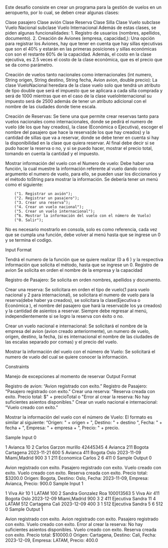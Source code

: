 Este desafío consiste en crear un programa para la gestión de vuelos en un aeropuerto, por lo cual, se deben crear algunas clases:

Clase pasajero
Clase avión
Clase Reserva
Clase Silla
Clase Vuelo
subclase Vuelo Nacional
subclase Vuelo Internacional
Además de estas clases, se piden algunas funcionalidades: 1. Registro de usuarios (nombres, apellidos, documento). 2. Creación de Aviones (empresa, capacidad,): Una opción para registrar los Aviones, hay que tener en cuenta que hay sillas ejecutivas que son el 40% y estarán en las primeras posiciones y sillas económicas con son el restante 60% de la capacidad. Además, el costo en la clase ejecutiva, es 2.5 veces el costo de la clase económica, que es el precio que se da como parámetro.

Creación de vuelos tanto nacionales como internacionales (int numero, String origen, String destino, String fecha, Avion avion, double precio): La clase VueloNacional heredara de la clase vuelo solo que tendrá un atributo de tipo double que será el impuesto que se aplicara a cada silla comprada y será de 1000 mientras que en el caso de la clase vueloInternacional su impuesto será de 2500 además de tener un atributo adicional con el nombre de las ciudades donde tiene escala.

Creación de Reservas: Se tiene una que permite crear reservas tanto para vuelos nacionales como internacionales, donde se pedirá el numero de vuelo (de los que hay creados), la clase (Económica o Ejecutiva), escoger el nombre del pasajero que hace la reserva(de los que hay creados) y la cantidad de sillas que va a reservar, donde se debe tener en cuenta si hay la disponibilidad en la clase que quiera reservar. Al final debe decir si se pudo hacer la reserva o no, y si se puedo hacer, mostrar el precio total, tomando en cuenta la cantidad y el impuesto.

Mostrar información del vuelo con el Numero de vuelo: Debe haber una función, la cual muestre la información referente al vuelo dando como argumento el numero de vuelo, para ello, se pueden usar los diccionarios y el método toString para mostrar la información.
Se debería tener un menú como el siguiente:

        ("1. Registrar un avión");
        ("2. Registrar un pasajero");
        ("3. Crear una reserva");
        ("4. Crear un vuelo nacional");
        ("5. Crear un vuelo internacional");
        (“6. Mostrar la información del vuelo con el número de Vuelo)
        ("0. Salir");
No es necesario mostrarlo en consola, solo es como referencia, cada vez que se cumpla una función, debe volver al menú hasta que se ingrese un 0 y se termina el codigo.

Input Format

Tendrá el numero de la función que se quiere realizar (0 a 6 ) y la respectiva información que solicita el método, hasta que se ingrese un 0.
Registro de avion Se solicita en orden el nombre de la empresa y la capacidad

Registro de Pasajero: Se solicita en orden nombres, apellidos y documento.

Crear una reserva: Se solicitara en orden el tipo de vuelo(1 para vuelo nacional y 2 para internacional), se solicitara el numero de vuelo para la reserva(debe haber ya creados), se solicitara la clase(Ejecutiva o Económica ), el nombre del pasajero que hará la reserva(de los ya creados) y la cantidad de asientos a reservar. Siempre debe regresar al menú, independientemente si se logro la reserva con éxito o no.

Crear un vuelo nacional e internacional: Se solicitará el nombre de la empresa del avion (avion creado anteriormente), un numero de vuelo, origen, destino, la fecha, (si es internacional el nombre de las ciudades de las escalas separado por comas) y el precio del vuelo.

Mostrar la información del vuelo con el número de Vuelo: Se solicitará el numero de vuelo del cual se quiere conocer la información.

Constraints

Manejo de excepciones al momento de reservar
Output Format

Registro de avion: “Avion registrado con exito.”
Registro de Pasajero: "Pasajero registrado con exito."
Crear una reserva: "Reserva creada con exito. Precio total: $" + precioTotal o "Error al crear la reserva: No hay suficientes asientos disponibles."
Crear un vuelo nacional e internacional: “Vuelo creado con exito.”

Mostrar la información del vuelo con el número de Vuelo: El formato es similar al siguiente: “Origen: " + origen + ", Destino: " + destino ", Fecha: " + fecha + ", Empresa: " + empresa + ", Precio: " + precio.

Sample Input 0

1
Avianca
10
2
Carlos
Garzon murillo
42445345
4
Avianca
211
Bogota
Cartagena
2023-11-21
600
5
Avianca
411
Bogota
Oslo
2023-11-09
Miami,Madrid
900
3
1
211
Economica
Carlos
2
6
411
0
Sample Output 0

Avion registrado con exito.
Pasajero registrado con exito.
Vuelo creado con exito.
Vuelo creado con exito.
Reserva creada con exito. Precio total: $3200.0
Origen: Bogota, Destino: Oslo, Fecha: 2023-11-09, Empresa: Avianca, Precio: 900.0
Sample Input 1

1
Viva Air
10
1
LATAM
100
2
Sandra
Gonzalez Roa
100013563
5
Viva Air
411
Bogota
Oslo
2023-12-09
Miami,Madrid
900
3
2
411
Ejecutiva
Sandra
11
4
LATAM
512
Cartagena
Cali
2023-12-09
400
3
1
512
Ejecutiva
Sandra
5
6
512
0
Sample Output 1

Avion registrado con exito.
Avion registrado con exito.
Pasajero registrado con exito.
Vuelo creado con exito.
Error al crear la reserva: No hay suficientes asientos disponibles.
Vuelo creado con exito.
Reserva creada con exito. Precio total: $10000.0
Origen: Cartagena, Destino: Cali, Fecha: 2023-12-09, Empresa: LATAM, Precio: 400.0

